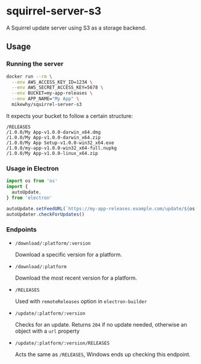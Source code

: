 # squirrel-server-s3

A Squirrel update server using S3 as a storage backend.

## Usage

### Running the server

```bash
docker run --rm \
  --env AWS_ACCESS_KEY_ID=1234 \
  --env AWS_SECRET_ACCESS_KEY=5678 \
  --env BUCKET=my-app-releases \
  --env APP_NAME="My App" \
  mikewhy/squirrel-server-s3
```

It expects your bucket to follow a certain structure:

```
/RELEASES
/1.0.0/My App-v1.0.0-darwin_x64.dmg
/1.0.0/My App-v1.0.0-darwin_x64.zip
/1.0.0/My App Setup-v1.0.0-win32_x64.exe
/1.0.0/my-app-v1.0.0-win32_x64-full.nupkg
/1.0.0/My App-v1.0.0-linux_x64.zip
```

### Usage in Electron

```js
import os from 'os'
import {
  autoUpdate,
} from 'electron'

autoUpdate.setFeedURL(`https://my-app-releases.example.com/update/${os.platform()}_${os.arch()}/${app.getVersion()}`)
autoUpdater.checkForUpdates()
```

### Endpoints

- `/download/:platform/:version`

	Download a specific version for a platform.
- `/download/:platform`

	Download the most recent version for a platform.
- `/RELEASES`

	Used with `remoteReleases` option in `electron-builder`
- `/update/:platform/:version`

	Checks for an update. Returns `204` if no update needed, otherwise an object with a `url` property
- `/update/:platform/:version/RELEASES`

	Acts the same as `/RELEASES`, Windows ends up checking this endpoint.
